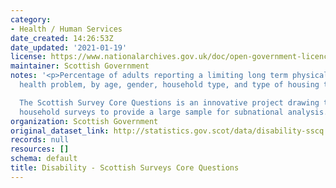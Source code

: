 ```yaml
---
category:
- Health / Human Services
date_created: 14:26:53Z
date_updated: '2021-01-19'
license: https://www.nationalarchives.gov.uk/doc/open-government-licence/version/3/
maintainer: Scottish Government
notes: '<p>Percentage of adults reporting a limiting long term physical or mental
  health problem, by age, gender, household type, and type of housing tenure.

  The Scottish Survey Core Questions is an innovative project drawing together multiple
  household surveys to provide a large sample for subnational analysis. </p>'
organization: Scottish Government
original_dataset_link: http://statistics.gov.scot/data/disability-sscq
records: null
resources: []
schema: default
title: Disability - Scottish Surveys Core Questions
---
```

